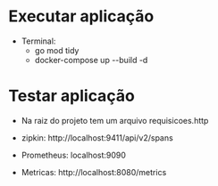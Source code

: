 # Executar aplicação
* Terminal:
    * go mod tidy
    * docker-compose up --build -d

# Testar aplicação
* Na raiz do projeto tem um arquivo requisicoes.http

* zipkin: http://localhost:9411/api/v2/spans
* Prometheus: localhost:9090
* Metricas: http://localhost:8080/metrics
